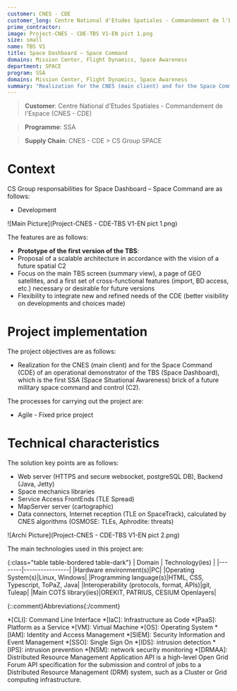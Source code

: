 ```yaml
---
customer: CNES - CDE
customer_long: Centre National d'Etudes Spatiales - Commandement de l'Espace
prime_contractor: 
image: Project-CNES - CDE-TBS V1-EN pict 1.png
size: small
name: TBS V1
title: Space Dashboard – Space Command
domains: Mission Center, Flight Dynamics, Space Awareness
department: SPACE
program: SSA
domains: Mission Center, Flight Dynamics, Space Awareness
summary: "Realization for the CNES (main client) and for the Space Command (CDE) of an operational demonstrator of the TBS (Space Dashboard), which is the first SSA (Space Situational Awareness) brick of a future military space command and control (C2)."
---
```


> __Customer__\: Centre National d'Etudes Spatiales - Commandement de l'Espace (CNES - CDE)

> __Programme__\: SSA

> __Supply Chain__\: CNES - CDE >  CS Group SPACE


# Context


CS Group responsabilities for Space Dashboard – Space Command are as follows:
* Development

![Main Picture](Project-CNES - CDE-TBS V1-EN pict 1.png)

The features are as follows:
* **Prototype of the first version of the TBS**:
* Proposal of a scalable architecture in accordance with the vision of a future spatial C2
* Focus on the main TBS screen (summary view), a page of GEO satellites, and a first set of cross-functional features (import, BD access, etc.) necessary or desirable for future versions
* Flexibility to integrate new and refined needs of the CDE (better visibility on developments and choices made)

# Project implementation

The project objectives are as follows:
* Realization for the CNES (main client) and for the Space Command (CDE) of an operational demonstrator of the TBS (Space Dashboard), which is the first SSA (Space Situational Awareness) brick of a future military space command and control (C2).

The processes for carrying out the project are:
* Agile - Fixed price project

# Technical characteristics

The solution key points are as follows:
* Web server (HTTPS and secure websocket, postgreSQL DB), Backend (Java, Jetty)
* Space mechanics libraries
* Service Access FrontEnds (TLE Spread)
* MapServer server (cartographic)
* Data connectors, Internet reception (TLE on SpaceTrack), calculated by CNES algorithms (OSMOSE: TLEs, Aphrodite: threats)

![Archi Picture](Project-CNES - CDE-TBS V1-EN pict 2.png)

The main technologies used in this project are:

{:class="table table-bordered table-dark"}
| Domain | Technology(ies) |
|--------|----------------|
|Hardware environment(s)|PC|
|Operating System(s)|Linux, Windows|
|Programming language(s)|HTML, CSS, Typescript, ToPaZ, Java|
|Interoperability (protocols, format, APIs)|git, Tuleap|
|Main COTS library(ies)|OREKIT, PATRIUS, CESIUM Openlayers|



{::comment}Abbreviations{:/comment}

*[CLI]: Command Line Interface
*[IaC]: Infrastructure as Code
*[PaaS]: Platform as a Service
*[VM]: Virtual Machine
*[OS]: Operating System
*[IAM]: Identity and Access Management
*[SIEM]: Security Information and Event Management
*[SSO]: Single Sign On
*[IDS]: intrusion detection
*[IPS]: intrusion prevention
*[NSM]: network security monitoring
*[DRMAA]: Distributed Resource Management Application API is a high-level Open Grid Forum API specification for the submission and control of jobs to a Distributed Resource Management (DRM) system, such as a Cluster or Grid computing infrastructure.
